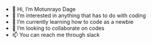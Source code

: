 - 👋 Hi, I’m Motunrayo Dage
- 👀 I’m interested in anything that has to do with coding
- 🌱 I’m currently learning how to code as a newbie
- 💞️ I’m looking to collaborate on codes
- 📫 You can reach me through slack

<!---
motunrayo93/motunrayo93 is a ✨ special ✨ repository because its `README.md` (this file) appears on your GitHub profile.
You can click the Preview link to take a look at your changes.
